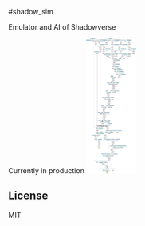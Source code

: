 #shadow_sim

Emulator and AI of Shadowverse

Currently in production
<img src="graph_image.png" alt="model_image" height="20%" width="20%"/>
## License
MIT
